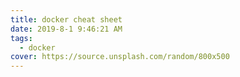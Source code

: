 ```yaml
---
title: docker cheat sheet
date: 2019-8-1 9:46:21 AM
tags:
  - docker
cover: https://source.unsplash.com/random/800x500
---
```


